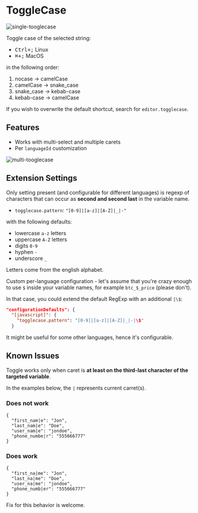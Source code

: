 # ToggleCase

![single-tooglecase](https://raw.githubusercontent.com/wscourge/togglecase/master/images/singlereplace.gif)

Toggle case of the selected string:

- <kbd>Ctrl+;</kbd> Linux
- <kbd>⌘+;</kbd> MacOS

in the following order:

1. nocase -> camelCase
2. camelCase -> snake_case
3. snake_case -> kebab-case
4. kebab-case -> camelCase

If you wish to overwrite the default shortcut, search for `editor.togglecase`.

## Features

- Works with multi-select and multiple carets
- Per `languageId` customization

![multi-tooglecase](https://raw.githubusercontent.com/wscourge/togglecase/master/images/multireplace.gif)

## Extension Settings

Only setting present (and configurable for different languages) is regexp of
characters that can occur as **second and second last** in the variable name.

* `togglecase.pattern`: `"[0-9]|[a-z]|[A-Z]|_|-"`

with the following defaults:

* lowercase `a-z` letters
* uppercase `A-Z` letters
* digits `0-9`
* hyphen `-`
* underscore `_`

Letters come from the english alphabet.

Custom per-language configuration - let's assume that you're crazy enough to
use `$` inside your variable names, for example `btc_$_price` (please don't).

In that case, you could extend the default RegExp with an additional `|\$`:

```json
"configurationDefaults": {
  "[javascript]": {
    "togglecase.pattern": "[0-9]|[a-z]|[A-Z]|_|-|\$"
  }
```

It might be useful for some other languages, hence it's configurable.

## Known Issues

Toggle works only when caret is **at least on the third-last character of the targeted variable**.

In the examples below, the `|` represents current carret(s).

### Does not work

```
{
  "first_nam|e": "Jon",
  "last_nam|e": "Doe",
  "user_nam|e": "jondoe",
  "phone_numbe|r": "555666777"
}
```

### Does work

```
{
  "first_na|me": "Jon",
  "last_na|me": "Doe",
  "user_na|me": "jondoe",
  "phone_numb|er": "555666777"
}
```

Fix for this behavior is welcome.
